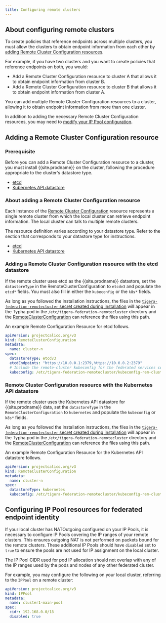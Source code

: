 ```yaml
---
title: Configuring remote clusters
---
```


## About configuring remote clusters

To create policies that reference endpoints across multiple clusters, you must allow the clusters to obtain endpoint information from
each other by [adding Remote Cluster Configuration resources](#adding-a-remote-cluster-configuration-resource).

For example, if you have two clusters and you want to create policies that reference endpoints on both, you would:

- Add a Remote Cluster Configuration resource to cluster A that allows it to obtain endpoint information from cluster B.
- Add a Remote Cluster Configuration resource to cluster B that allows it to obtain endpoint information from cluster A.

You can add multiple Remote Cluster Configuration resources to a cluster, allowing it to obtain endpoint information
from more than one cluster.

In addition to adding the necessary Remote Cluster Configuration resources, you may need to
[modify your IP Pool configuration](#configuring-ip-pool-resources-for-federated-endpoint-identity).

## Adding a Remote Cluster Configuration resource

### Prerequisite

Before you can add a Remote Cluster Configuration resource to a cluster, you must
install {{site.prodname}} on the cluster, following the procedure appropriate to the
cluster's datastore type.
- [etcd](../../getting-started/kubernetes/installation/calico#installing-with-federation-using-etcd)
- [Kubernetes API datastore](../../getting-started/kubernetes/installation/calico#installing-with-federation-using-kubernetes-api-datastore)

### About adding a Remote Cluster Configuration resource

Each instance of the [Remote Cluster Configuration](/{{page.version}}/reference/calicoctl/resources/remoteclusterconfiguration) resource represents a single remote cluster from which the local cluster can retrieve endpoint
information. The local cluster can talk to multiple remote clusters.

The resource definition varies according to your datastore type. Refer to the section that corresponds to your datastore
type for instructions.
- [etcd](#etcd-datastore)
- [Kubernetes API datastore](#kubernetes-api-datastore)

### Adding a Remote Cluster Configuration resource with the etcd datastore

If the remote cluster uses etcd as the {{site.prodname}} datastore, set the `datastoreType` in the RemoteClusterConfiguration
to `etcdv3` and populate the `etcd*` fields. You must also fill in either the `kubeconfig` or the `k8s*` fields.

As long as you followed the installation instructions, the files in the
[`tigera-federation-remotecluster` secret created during installation](/{{page.version}}/getting-started/kubernetes/installation/calico#installing-with-federation-using-etcd)
will appear in the Typha pod in the `/etc/tigera-federation-remotecluster` directory and the [RemoteClusterConfiguration](/{{page.version}}/reference/calicoctl/resources/remoteclusterconfiguration)
can reference the files using this path.

An example Remote Configuration Resource for etcd follows.

```yaml
apiVersion: projectcalico.org/v3
kind: RemoteClusterConfiguration
metadata:
  name: cluster-n
spec:
  datastoreType: etcdv3
  etcdEndpoints: "https://10.0.0.1:2379,https://10.0.0.2:2379"
  # Include the remote-cluster kubeconfig for the federated services controller
  kubeconfig: /etc/tigera-federation-remotecluster/kubeconfig-rem-cluster-n
```

### Remote Cluster Configuration resource with the Kubernetes API datastore

If the remote cluster uses the Kubernetes API datastore for {{site.prodname}} data,
set the `datastoreType` in the `RemoteClusterConfiguration`
to `kubernetes` and populate the `kubeconfig` or `k8s*` fields.

As long as you followed the installation instructions, the files in the
[`tigera-federation-remotecluster` secret created during installation]({{page.version}}/getting-started/kubernetes/installation/calico#installing-with-federation-using-kubernetes-api-datastore)
will appear in the Typha pod in the `/etc/tigera-federation-remotecluster` directory and the [RemoteClusterConfiguration](/{{page.version}}/reference/calicoctl/resources/remoteclusterconfiguration)
can reference the files using this path.

An example Remote Configuration Resource for the Kubernetes API datastore follows.

```yaml
apiVersion: projectcalico.org/v3
kind: RemoteClusterConfiguration
metadata:
  name: cluster-n
spec:
  datastoreType: kubernetes
  kubeconfig: /etc/tigera-federation-remotecluster/kubeconfig-rem-cluster-n
```

## Configuring IP Pool resources for federated endpoint identity

If your local cluster has NATOutgoing configured on your IP Pools, it is necessary to configure IP Pools covering the IP ranges
of your remote clusters. This ensures outgoing NAT is not performed on packets bound for the remote clusters. These additional
IP Pools should have `disabled` set to `true` to ensure the pools are not used for IP assignment on the local cluster.

The IP Pool CIDR used for pod IP allocation should not overlap with any of the IP ranges used by the pods and nodes of any
other federated cluster.

For example, you may configure the following on your local cluster, referring to the `IPPool` on a remote cluster:

```yaml
apiVersion: projectcalico.org/v3
kind: IPPool
metadata:
  name: cluster1-main-pool
spec:
  cidr: 192.168.0.0/18
  disabled: true
```
